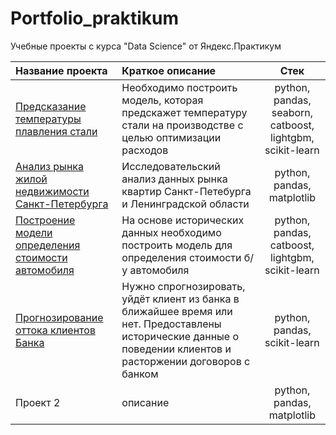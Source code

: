 # Portfolio_praktikum
Учебные проекты с курса "Data Science" от Яндекс.Практикум

| Название проекта | Краткое описание | Стек |
| :-------------------- | :--------------------- |:---------------------------:|
| [Предсказание температуры плавления стали](https://github.com/kate773/Portfolio_praktikum/tree/main/final%20project) | Необходимо построить модель, которая предскажет температуру стали на производстве с целью оптимизации расходов | python, pandas, seaborn, catboost, lightgbm, scikit-learn |
| [Анализ рынка жилой недвижимости Санкт-Петербурга](https://github.com/kate773/Portfolio_praktikum/tree/main/Project%201) | Исследовательский анализ данных рынка квартир Санкт-Петебурга и Ленинградской области | python, pandas, matplotlib |
| [Построение модели определения стоимости автомобиля](https://github.com/kate773/Portfolio_praktikum/tree/main/Project%202) | На основе исторических данных необходимо построить модель для определения стоимости б/у автомобиля | python, pandas, catboost, lightgbm, scikit-learn |
| [Прогнозирование оттока клиентов Банка](https://github.com/kate773/Portfolio_praktikum/tree/main/Project%203) | Нужно спрогнозировать, уйдёт клиент из банка в ближайшее время или нет. Предоставлены исторические данные о поведении клиентов и расторжении договоров с банком | python, pandas, scikit-learn |
| Проект 2 | описание | python, pandas, matplotlib |
